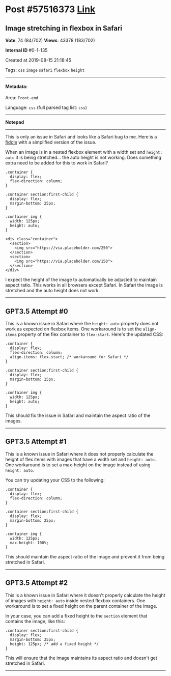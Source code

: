 
# Post \#57516373 [Link](https://stackoverflow.com/questions/57516373/)

## Image stretching in flexbox in Safari

**Vote**: 74 (84/702) **Views**: 43378 (183/702) 

**Internal ID** \#0-1-135

Created at 2019-08-15 21:18:45

Tags: `css` `image` `safari` `flexbox` `height`

----------

#### Metadata:

Area: `Front-end`

Language: `css` (full parsed tag list: `css`)

----------

**Notepad**


----------

This is only an issue in Safari and looks like a Safari bug to me. Here is a [fiddle](https://jsfiddle.net/0scrgd9j/) with a simplified version of the issue.

When an image is in a nested flexbox element with a width set and `height: auto` it is being stretched... the auto height is not working. Does something extra need to be added for this to work in Safari?

```
.container {
  display: flex;
  flex-direction: column;
}

.container section:first-child {
  display: flex;
  margin-bottom: 25px;
}

.container img {
  width: 125px;
  height: auto;
}
```
```
<div class="container">
  <section>
    <img src="https://via.placeholder.com/250">
  </section>
  <section>
    <img src="https://via.placeholder.com/150">
  </section>
</div>
```



I expect the height of the image to automatically be adjusted to maintain aspect ratio. This works in all browsers except Safari. In Safari the image is stretched and the auto height does not work.


----------
        
## GPT3.5 Attempt \#0

This is a known issue in Safari where the `height: auto` property does not work as expected on flexbox items. One workaround is to set the `align-items` property of the flex container to `flex-start`. Here's the updated CSS:

```
.container {
  display: flex;
  flex-direction: column;
  align-items: flex-start; /* workaround for Safari */
}

.container section:first-child {
  display: flex;
  margin-bottom: 25px;
}

.container img {
  width: 125px;
  height: auto;
}
```

This should fix the issue in Safari and maintain the aspect ratio of the images.

--------

## GPT3.5 Attempt \#1

This is a known issue in Safari where it does not properly calculate the height of flex items with images that have a width set and `height: auto`. One workaround is to set a max-height on the image instead of using `height: auto`. 

You can try updating your CSS to the following:

```
.container {
  display: flex;
  flex-direction: column;
}

.container section:first-child {
  display: flex;
  margin-bottom: 25px;
}

.container img {
  width: 125px;
  max-height: 100%;
}
```

This should maintain the aspect ratio of the image and prevent it from being stretched in Safari.

--------

## GPT3.5 Attempt \#2

This is a known issue in Safari where it doesn't properly calculate the height of images with `height: auto` inside nested flexbox containers. One workaround is to set a fixed height on the parent container of the image. 

In your case, you can add a fixed height to the `section` element that contains the image, like this:

```
.container section:first-child {
  display: flex;
  margin-bottom: 25px;
  height: 125px; /* add a fixed height */
}
```

This will ensure that the image maintains its aspect ratio and doesn't get stretched in Safari.

--------
